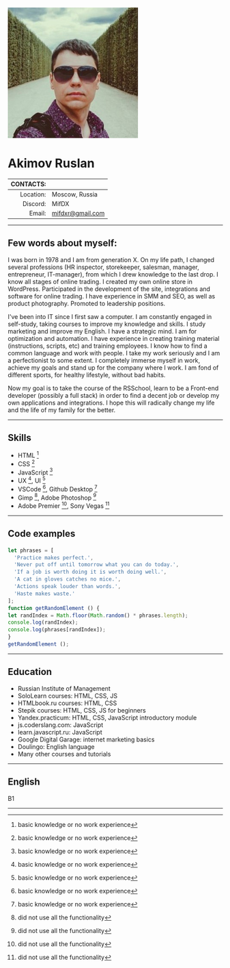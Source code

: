 ![photo](https://github.com/MifDX/rsschool-cv/blob/gh-pages/assets/img/photo.jpg?raw=true)
# Akimov Ruslan

|CONTACTS:||
| ---:|:--- |
| Location:| Moscow, Russia |
|  Discord:| MifDX |
|    Email:| [mifdxr@gmail.com](mailto:mifdxr@gmail.com)|

---
## Few words about myself:

I was born in 1978 and I am from generation X. On my life path, I changed several professions (HR inspector, storekeeper, salesman, manager, entrepreneur, IT-manager), from which I drew knowledge to the last drop. I know all stages of online trading. I created my own online store in WordPress. Participated in the development of the site, integrations and software for online trading. I have experience in SMM and SEO, as well as product photography. Promoted to leadership positions.

I've been into IT since I first saw a computer. I am constantly engaged in self-study, taking courses to improve my knowledge and skills. I study marketing and improve my English. I have a strategic mind. I am for optimization and automation. I have experience in creating training material (instructions, scripts, etc) and training employees. I know how to find a common language and work with people. I take my work seriously and I am a perfectionist to some extent. I completely immerse myself in work, achieve my goals and stand up for the company where I work. I am fond of different sports, for healthy lifestyle, without bad habits.

Now my goal is to take the course of the RSSchool, learn to be a Front-end developer (possibly a full stack) in order to find a decent job or develop my own applications and integrations. I hope this will radically change my life and the life of my family for the better.

---

## Skills

* HTML [^1]
* CSS [^1]
* JavaScript [^1]
* UX [^1], UI [^1]
* VSCode [^1], Github Desktop [^1]
* Gimp [^2], Adobe Photoshop [^2]
* Adobe Premier [^2], Sony Vegas [^2]

[^1]: basic knowledge or no work experience  
[^2]: did not use all the functionality

---

## Code examples

```javascript
let phrases = [
  'Practice makes perfect.',
  'Never put off until tomorrow what you can do today.',
  'If a job is worth doing it is worth doing well.',
  'A cat in gloves catches no mice.',
  'Actions speak louder than words.',
  'Haste makes waste.'
];
function getRandomElement () {
let randIndex = Math.floor(Math.random() * phrases.length);
console.log(randIndex);
console.log(phrases[randIndex]);
}
getRandomElement ();
```

---

## Education

* Russian Institute of Management
* SoloLearn courses: HTML, CSS, JS
* HTMLbook.ru courses: HTML, CSS
* Stepik courses: HTML, CSS, JS for beginners
* Yandex.practicum: HTML, CSS, JavaScript introductory module
* js.coderslang.com: JavaScript
* learn.javascript.ru: JavaScript
* Google Digital Garage: internet marketing basics
* Doulingo: English language
* Many other courses and tutorials

---

## English

B1

---